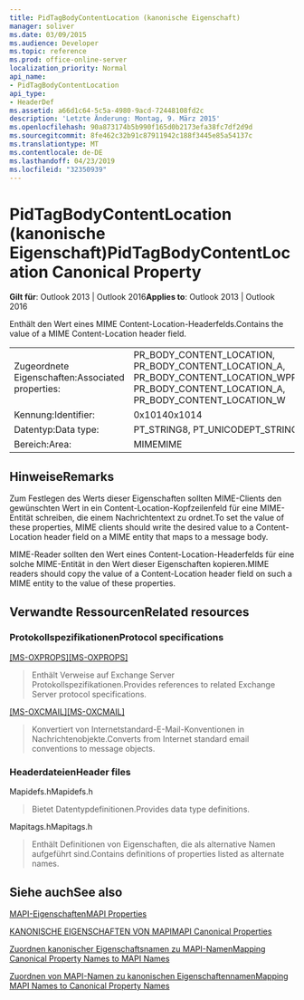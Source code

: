 ```yaml
---
title: PidTagBodyContentLocation (kanonische Eigenschaft)
manager: soliver
ms.date: 03/09/2015
ms.audience: Developer
ms.topic: reference
ms.prod: office-online-server
localization_priority: Normal
api_name:
- PidTagBodyContentLocation
api_type:
- HeaderDef
ms.assetid: a66d1c64-5c5a-4980-9acd-72448108fd2c
description: 'Letzte Änderung: Montag, 9. März 2015'
ms.openlocfilehash: 90a873174b5b990f165d0b2173efa38fc7df2d9d
ms.sourcegitcommit: 8fe462c32b91c87911942c188f3445e85a54137c
ms.translationtype: MT
ms.contentlocale: de-DE
ms.lasthandoff: 04/23/2019
ms.locfileid: "32350939"
---
```

# <a name="pidtagbodycontentlocation-canonical-property"></a><span data-ttu-id="e64b2-103">PidTagBodyContentLocation (kanonische Eigenschaft)</span><span class="sxs-lookup"><span data-stu-id="e64b2-103">PidTagBodyContentLocation Canonical Property</span></span>

  
  
<span data-ttu-id="e64b2-104">**Gilt für**: Outlook 2013 | Outlook 2016</span><span class="sxs-lookup"><span data-stu-id="e64b2-104">**Applies to**: Outlook 2013 | Outlook 2016</span></span> 
  
<span data-ttu-id="e64b2-105">Enthält den Wert eines MIME Content-Location-Headerfelds.</span><span class="sxs-lookup"><span data-stu-id="e64b2-105">Contains the value of a MIME Content-Location header field.</span></span>
  
|||
|:-----|:-----|
|<span data-ttu-id="e64b2-106">Zugeordnete Eigenschaften:</span><span class="sxs-lookup"><span data-stu-id="e64b2-106">Associated properties:</span></span>  <br/> |<span data-ttu-id="e64b2-107">PR_BODY_CONTENT_LOCATION, PR_BODY_CONTENT_LOCATION_A, PR_BODY_CONTENT_LOCATION_W</span><span class="sxs-lookup"><span data-stu-id="e64b2-107">PR_BODY_CONTENT_LOCATION, PR_BODY_CONTENT_LOCATION_A, PR_BODY_CONTENT_LOCATION_W</span></span>  <br/> |
|<span data-ttu-id="e64b2-108">Kennung:</span><span class="sxs-lookup"><span data-stu-id="e64b2-108">Identifier:</span></span>  <br/> |<span data-ttu-id="e64b2-109">0x1014</span><span class="sxs-lookup"><span data-stu-id="e64b2-109">0x1014</span></span>  <br/> |
|<span data-ttu-id="e64b2-110">Datentyp:</span><span class="sxs-lookup"><span data-stu-id="e64b2-110">Data type:</span></span>  <br/> |<span data-ttu-id="e64b2-111">PT_STRING8, PT_UNICODE</span><span class="sxs-lookup"><span data-stu-id="e64b2-111">PT_STRING8, PT_UNICODE</span></span>  <br/> |
|<span data-ttu-id="e64b2-112">Bereich:</span><span class="sxs-lookup"><span data-stu-id="e64b2-112">Area:</span></span>  <br/> |<span data-ttu-id="e64b2-113">MIME</span><span class="sxs-lookup"><span data-stu-id="e64b2-113">MIME</span></span>  <br/> |
   
## <a name="remarks"></a><span data-ttu-id="e64b2-114">Hinweise</span><span class="sxs-lookup"><span data-stu-id="e64b2-114">Remarks</span></span>

<span data-ttu-id="e64b2-115">Zum Festlegen des Werts dieser Eigenschaften sollten MIME-Clients den gewünschten Wert in ein Content-Location-Kopfzeilenfeld für eine MIME-Entität schreiben, die einem Nachrichtentext zu ordnet.</span><span class="sxs-lookup"><span data-stu-id="e64b2-115">To set the value of these properties, MIME clients should write the desired value to a Content-Location header field on a MIME entity that maps to a message body.</span></span>
  
<span data-ttu-id="e64b2-116">MIME-Reader sollten den Wert eines Content-Location-Headerfelds für eine solche MIME-Entität in den Wert dieser Eigenschaften kopieren.</span><span class="sxs-lookup"><span data-stu-id="e64b2-116">MIME readers should copy the value of a Content-Location header field on such a MIME entity to the value of these properties.</span></span>
  
## <a name="related-resources"></a><span data-ttu-id="e64b2-117">Verwandte Ressourcen</span><span class="sxs-lookup"><span data-stu-id="e64b2-117">Related resources</span></span>

### <a name="protocol-specifications"></a><span data-ttu-id="e64b2-118">Protokollspezifikationen</span><span class="sxs-lookup"><span data-stu-id="e64b2-118">Protocol specifications</span></span>

<span data-ttu-id="e64b2-119">[[MS-OXPROPS]](https://msdn.microsoft.com/library/f6ab1613-aefe-447d-a49c-18217230b148%28Office.15%29.aspx)</span><span class="sxs-lookup"><span data-stu-id="e64b2-119">[[MS-OXPROPS]](https://msdn.microsoft.com/library/f6ab1613-aefe-447d-a49c-18217230b148%28Office.15%29.aspx)</span></span>
  
> <span data-ttu-id="e64b2-120">Enthält Verweise auf Exchange Server Protokollspezifikationen.</span><span class="sxs-lookup"><span data-stu-id="e64b2-120">Provides references to related Exchange Server protocol specifications.</span></span>
    
<span data-ttu-id="e64b2-121">[[MS-OXCMAIL]](https://msdn.microsoft.com/library/b60d48db-183f-4bf5-a908-f584e62cb2d4%28Office.15%29.aspx)</span><span class="sxs-lookup"><span data-stu-id="e64b2-121">[[MS-OXCMAIL]](https://msdn.microsoft.com/library/b60d48db-183f-4bf5-a908-f584e62cb2d4%28Office.15%29.aspx)</span></span>
  
> <span data-ttu-id="e64b2-122">Konvertiert von Internetstandard-E-Mail-Konventionen in Nachrichtenobjekte.</span><span class="sxs-lookup"><span data-stu-id="e64b2-122">Converts from Internet standard email conventions to message objects.</span></span>
    
### <a name="header-files"></a><span data-ttu-id="e64b2-123">Headerdateien</span><span class="sxs-lookup"><span data-stu-id="e64b2-123">Header files</span></span>

<span data-ttu-id="e64b2-124">Mapidefs.h</span><span class="sxs-lookup"><span data-stu-id="e64b2-124">Mapidefs.h</span></span>
  
> <span data-ttu-id="e64b2-125">Bietet Datentypdefinitionen.</span><span class="sxs-lookup"><span data-stu-id="e64b2-125">Provides data type definitions.</span></span>
    
<span data-ttu-id="e64b2-126">Mapitags.h</span><span class="sxs-lookup"><span data-stu-id="e64b2-126">Mapitags.h</span></span>
  
> <span data-ttu-id="e64b2-127">Enthält Definitionen von Eigenschaften, die als alternative Namen aufgeführt sind.</span><span class="sxs-lookup"><span data-stu-id="e64b2-127">Contains definitions of properties listed as alternate names.</span></span>
    
## <a name="see-also"></a><span data-ttu-id="e64b2-128">Siehe auch</span><span class="sxs-lookup"><span data-stu-id="e64b2-128">See also</span></span>



[<span data-ttu-id="e64b2-129">MAPI-Eigenschaften</span><span class="sxs-lookup"><span data-stu-id="e64b2-129">MAPI Properties</span></span>](mapi-properties.md)
  
[<span data-ttu-id="e64b2-130">KANONISCHE EIGENSCHAFTEN VON MAPI</span><span class="sxs-lookup"><span data-stu-id="e64b2-130">MAPI Canonical Properties</span></span>](mapi-canonical-properties.md)
  
[<span data-ttu-id="e64b2-131">Zuordnen kanonischer Eigenschaftsnamen zu MAPI-Namen</span><span class="sxs-lookup"><span data-stu-id="e64b2-131">Mapping Canonical Property Names to MAPI Names</span></span>](mapping-canonical-property-names-to-mapi-names.md)
  
[<span data-ttu-id="e64b2-132">Zuordnen von MAPI-Namen zu kanonischen Eigenschaftennamen</span><span class="sxs-lookup"><span data-stu-id="e64b2-132">Mapping MAPI Names to Canonical Property Names</span></span>](mapping-mapi-names-to-canonical-property-names.md)

